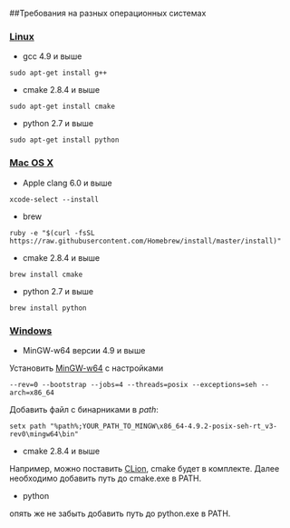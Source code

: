 ##Требования на разных операционных системах
### [Linux](#linux)
- gcc 4.9 и выше
```
sudo apt-get install g++
```
- cmake 2.8.4 и выше
```
sudo apt-get install cmake
```
- python 2.7 и выше
```
sudo apt-get install python
```

### [Mac OS X](#macosx)
- Apple clang 6.0 и выше
```
xcode-select --install
```
- brew
```
ruby -e "$(curl -fsSL https://raw.githubusercontent.com/Homebrew/install/master/install)"
```
- cmake 2.8.4 и выше
```
brew install cmake
```
- python 2.7 и выше
```
brew install python
```

### [Windows](#windows)
- MinGW-w64 версии 4.9 и выше

Установить [MinGW-w64](http://sourceforge.net/projects/mingw-w64/)
с настройками 
```
--rev=0 --bootstrap --jobs=4 --threads=posix --exceptions=seh --arch=x86_64
```
Добавить файл с бинарниками в *path*:
```
setx path "%path%;YOUR_PATH_TO_MINGW\x86_64-4.9.2-posix-seh-rt_v3-rev0\mingw64\bin"
```

- cmake 2.8.4 и выше

Например, можно поставить [CLion](https://www.jetbrains.com/clion/download/#section=windows-version), cmake будет в комплекте. Далее необходимо добавить путь до cmake.exe в PATH.

- python

опять же не забыть добавить путь до python.exe в PATH.